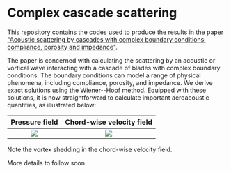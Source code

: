# Complex cascade scattering

This repository contains the codes used to produce the results in the paper
["Acoustic scattering by cascades with complex boundary conditions: compliance, porosity and impedance"](https://arxiv.org/abs/1911.09015).

The paper is concerned with calculating the scattering by an acoustic or vortical wave interacting with a cascade of blades with complex boundary conditions. The boundary conditions
can model a range of physical phenomena, including compliance, porosity, and impedance. We derive exact solutions using the Wiener--Hopf method.
Equipped with these solutions, it is now straightforward to calculate important aeroacoustic quantities, as illustrated below:

<center>

Pressure field             |  Chord-wise velocity field
:-------------------------:|:-------------------------:
![](animations/totalPressure.gif?raw=true)  |  ![](animations/totalHVelocity.gif?raw=true)

</center>

Note the vortex shedding in the chord-wise velocity field.

More details to follow soon.
